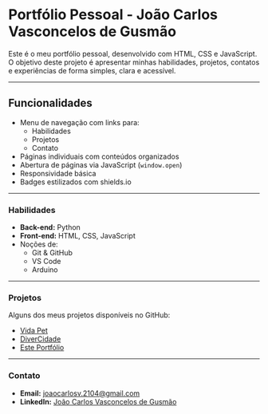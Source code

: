 # Portfólio Pessoal - João Carlos Vasconcelos de Gusmão

Este é o meu portfólio pessoal, desenvolvido com HTML, CSS e JavaScript. O objetivo deste projeto é apresentar minhas habilidades, projetos, contatos e experiências de forma simples, clara e acessível.

---

## Funcionalidades

- Menu de navegação com links para:
  - Habilidades
  - Projetos
  - Contato
- Páginas individuais com conteúdos organizados
- Abertura de páginas via JavaScript (`window.open`)
- Responsividade básica
- Badges estilizados com shields.io

---

### Habilidades

- **Back-end:** Python
- **Front-end:** HTML, CSS, JavaScript
- Noções de:
  - Git & GitHub
  - VS Code
  - Arduino

---

### Projetos

Alguns dos meus projetos disponíveis no GitHub:

- [Vida Pet](https://github.com/SantoByul/Trabalho-FP)
- [DiverCidade](https://github.com/jayp06/Divercidade)
- [Este Portfólio](https://github.com/joao-c2104/Portif-lio)

---

### Contato

- **Email:** joaocarlosv.2104@gmail.com  
- **LinkedIn:** [João Carlos Vasconcelos de Gusmão](https://www.linkedin.com/in/joão-carlos-vasconcelos-de-gusmão-759996368/)
